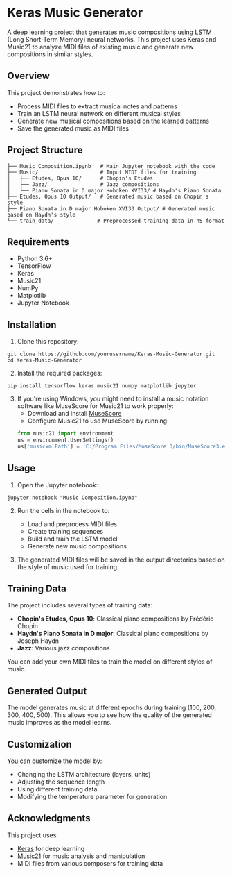 # Keras Music Generator

A deep learning project that generates music compositions using LSTM (Long Short-Term Memory) neural networks. This project uses Keras and Music21 to analyze MIDI files of existing music and generate new compositions in similar styles.

## Overview

This project demonstrates how to:
- Process MIDI files to extract musical notes and patterns
- Train an LSTM neural network on different musical styles
- Generate new musical compositions based on the learned patterns
- Save the generated music as MIDI files

## Project Structure

```
├── Music Composition.ipynb   # Main Jupyter notebook with the code
├── Music/                    # Input MIDI files for training
│   ├── Etudes, Opus 10/      # Chopin's Etudes
│   ├── Jazz/                 # Jazz compositions
│   └── Piano Sonata in D major Hoboken XVI33/ # Haydn's Piano Sonata
├── Etudes, Opus 10 Output/   # Generated music based on Chopin's style
├── Piano Sonata in D major Hoboken XVI33 Output/ # Generated music based on Haydn's style
└── train_data/              # Preprocessed training data in h5 format
```

## Requirements

- Python 3.6+
- TensorFlow
- Keras
- Music21
- NumPy
- Matplotlib
- Jupyter Notebook

## Installation

1. Clone this repository:
```
git clone https://github.com/yourusername/Keras-Music-Generator.git
cd Keras-Music-Generator
```

2. Install the required packages:
```
pip install tensorflow keras music21 numpy matplotlib jupyter
```

3. If you're using Windows, you might need to install a music notation software like MuseScore for Music21 to work properly:
   - Download and install [MuseScore](https://musescore.org/en/download)
   - Configure Music21 to use MuseScore by running:
   ```python
   from music21 import environment
   us = environment.UserSettings()
   us['musicxmlPath'] = 'C:/Program Files/MuseScore 3/bin/MuseScore3.exe'  # Adjust path as needed
   ```

## Usage

1. Open the Jupyter notebook:
```
jupyter notebook "Music Composition.ipynb"
```

2. Run the cells in the notebook to:
   - Load and preprocess MIDI files
   - Create training sequences
   - Build and train the LSTM model
   - Generate new music compositions

3. The generated MIDI files will be saved in the output directories based on the style of music used for training.

## Training Data

The project includes several types of training data:
- **Chopin's Etudes, Opus 10**: Classical piano compositions by Frédéric Chopin
- **Haydn's Piano Sonata in D major**: Classical piano compositions by Joseph Haydn
- **Jazz**: Various jazz compositions

You can add your own MIDI files to train the model on different styles of music.

## Generated Output

The model generates music at different epochs during training (100, 200, 300, 400, 500). This allows you to see how the quality of the generated music improves as the model learns.

## Customization

You can customize the model by:
- Changing the LSTM architecture (layers, units)
- Adjusting the sequence length
- Using different training data
- Modifying the temperature parameter for generation

## Acknowledgments

This project uses:
- [Keras](https://keras.io/) for deep learning
- [Music21](https://web.mit.edu/music21/) for music analysis and manipulation
- MIDI files from various composers for training data
